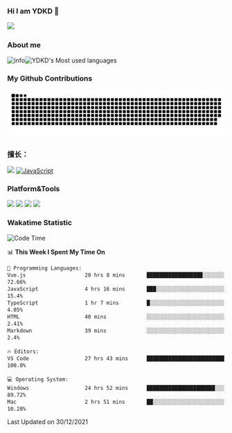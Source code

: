 ### Hi I am YDKD 👋

![](https://visitor-badge.glitch.me/badge?page_id=YDKD.readme)

### About me
![info](https://github-readme-stats.vercel.app/api?username=YDKD&show_icons=true&theme=cobalt)![YDKD's Most used languages](https://github-readme-stats.vercel.app/api/top-langs/?username=YDKD&layout=compact&hide_border=true&langs_count=8)

### My Github Contributions
![](https://raw.githubusercontent.com/YDKD/YDKD/main/assets/github-contribution-grid-snake.svg)

### 擅长：<br />
[![](https://img.shields.io/badge/-Vue.js-007396?style=flat-square&logo=Vue.js&logoColor=#4FC08D)](https://cn.vuejs.org/)
[![JavaScript](https://img.shields.io/badge/-JavaScript-f7e018?style=flat-square&logo=javascript&logoColor=white)]()

### Platform&Tools <br/>

[![]( https://img.shields.io/badge/macOS-Big%20Sur-292e33?style=flat-square&logo=apple&logoColor=ffffff )]() [![](https://img.shields.io/badge/Windows-10-2376bc?style=flat-square&logo=windows&logoColor=ffffff)]() [![]( https://img.shields.io/badge/IDE-Visual%20Studio%20Code-blue?style=flat-square&logo=visual-studio-code&logoColor=ffffff )]() [![]( https://img.shields.io/badge/iPhone-12-999999?style=flat-square&logo=apple&logoColor=ffffff)]() <br />

### Wakatime Statistic
<!--START_SECTION:waka-->
![Code Time](http://img.shields.io/badge/Code%20Time-289%20hrs%2028%20mins-blue)

📊 **This Week I Spent My Time On** 

```text
💬 Programming Languages: 
Vue.js                   20 hrs 8 mins       ██████████████████░░░░░░░   72.66% 
JavaScript               4 hrs 16 mins       ███░░░░░░░░░░░░░░░░░░░░░░   15.4% 
TypeScript               1 hr 7 mins         █░░░░░░░░░░░░░░░░░░░░░░░░   4.05% 
HTML                     40 mins             ░░░░░░░░░░░░░░░░░░░░░░░░░   2.41% 
Markdown                 39 mins             ░░░░░░░░░░░░░░░░░░░░░░░░░   2.4%

🔥 Editors: 
VS Code                  27 hrs 43 mins      █████████████████████████   100.0%

💻 Operating System: 
Windows                  24 hrs 52 mins      ██████████████████████░░░   89.72% 
Mac                      2 hrs 51 mins       ██░░░░░░░░░░░░░░░░░░░░░░░   10.28%

```


 Last Updated on 30/12/2021
<!--END_SECTION:waka-->

<!--
**YDKD/YDKD** is a ✨ _special_ ✨ repository because its `README.md` (this file) appears on your GitHub profile.

Here are some ideas to get you started:

- 🔭 I’m currently working on ...
- 🌱 I’m currently learning ...
- 👯 I’m looking to collaborate on ...
- 🤔 I’m looking for help with ...
- 💬 Ask me about ...
- 📫 How to reach me: ...
- 😄 Pronouns: ...
- ⚡ Fun fact: ...
-->
